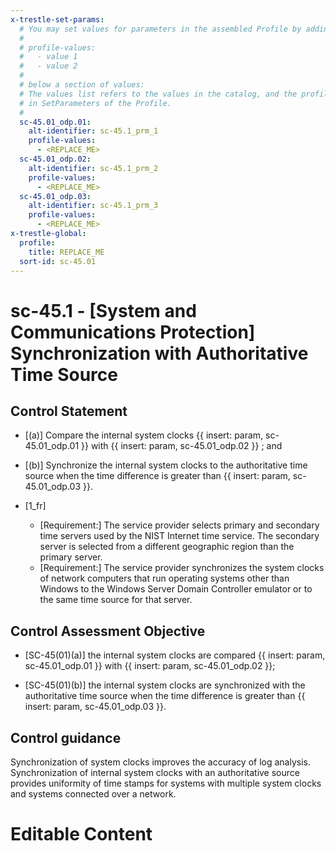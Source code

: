 ```yaml
---
x-trestle-set-params:
  # You may set values for parameters in the assembled Profile by adding
  #
  # profile-values:
  #   - value 1
  #   - value 2
  #
  # below a section of values:
  # The values list refers to the values in the catalog, and the profile-values represent values
  # in SetParameters of the Profile.
  #
  sc-45.01_odp.01:
    alt-identifier: sc-45.1_prm_1
    profile-values:
      - <REPLACE_ME>
  sc-45.01_odp.02:
    alt-identifier: sc-45.1_prm_2
    profile-values:
      - <REPLACE_ME>
  sc-45.01_odp.03:
    alt-identifier: sc-45.1_prm_3
    profile-values:
      - <REPLACE_ME>
x-trestle-global:
  profile:
    title: REPLACE_ME
  sort-id: sc-45.01
---
```


# sc-45.1 - \[System and Communications Protection\] Synchronization with Authoritative Time Source

## Control Statement

- \[(a)\] Compare the internal system clocks {{ insert: param, sc-45.01_odp.01 }} with {{ insert: param, sc-45.01_odp.02 }} ; and

- \[(b)\] Synchronize the internal system clocks to the authoritative time source when the time difference is greater than {{ insert: param, sc-45.01_odp.03 }}.

- \[1_fr\]

  - \[Requirement:\] The service provider selects primary and secondary time servers used by the NIST Internet time service. The secondary server is selected from a different geographic region than the primary server.
  - \[Requirement:\] The service provider synchronizes the system clocks of network computers that run operating systems other than Windows to the Windows Server Domain Controller emulator or to the same time source for that server.

## Control Assessment Objective

- \[SC-45(01)(a)\] the internal system clocks are compared {{ insert: param, sc-45.01_odp.01 }} with {{ insert: param, sc-45.01_odp.02 }};

- \[SC-45(01)(b)\] the internal system clocks are synchronized with the authoritative time source when the time difference is greater than {{ insert: param, sc-45.01_odp.03 }}.

## Control guidance

Synchronization of system clocks improves the accuracy of log analysis.
Synchronization of internal system clocks with an authoritative source provides uniformity of time stamps for systems with multiple system clocks and systems connected over a network.

# Editable Content

<!-- Make additions and edits below -->
<!-- The above represents the contents of the control as received by the profile, prior to additions. -->
<!-- If the profile makes additions to the control, they will appear below. -->
<!-- The above markdown may not be edited but you may edit the content below, and/or introduce new additions to be made by the profile. -->
<!-- If there is a yaml header at the top, parameter values may be edited. Use --set-parameters to incorporate the changes during assembly. -->
<!-- The content here will then replace what is in the profile for this control, after running profile-assemble. -->
<!-- The current profile has no added parts for this control, but you may add new ones here. -->
<!-- Each addition must have a heading either of the form ## Control my_addition_name -->
<!-- or ## Part a. (where the a. refers to one of the control statement labels.) -->
<!-- "## Control" parts are new parts added after the statement part. -->
<!-- "## Part" parts are new parts added into the top-level statement part with that label. -->
<!-- Subparts may be added with nested hash levels of the form ### My Subpart Name -->
<!-- underneath the parent ## Control or ## Part being added -->
<!-- See https://ibm.github.io/compliance-trestle/tutorials/ssp_profile_catalog_authoring/ssp_profile_catalog_authoring for guidance. -->
